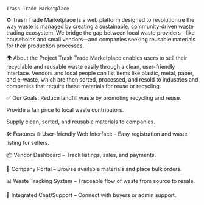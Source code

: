                                                                                    Trash Trade Marketplace
♻️ Trash Trade Marketplace is a web platform designed to revolutionize the way waste is managed by creating a sustainable, community-driven waste trading ecosystem. We bridge the gap between local waste providers—like households and small vendors—and companies seeking reusable materials for their production processes.

🌍 About the Project Trash Trade Marketplace enables users to sell their recyclable and reusable waste easily through a clean, user-friendly interface. Vendors and local people can list items like plastic, metal, paper, and e-waste, which are then sorted, processed, and resold to industries and companies that require these materials for reuse or recycling.

✅ Our Goals: Reduce landfill waste by promoting recycling and reuse.

Provide a fair price to local waste contributors.

Supply clean, sorted, and reusable materials to companies.

🛠 Features 🌐 User-friendly Web Interface – Easy registration and waste listing for sellers.

📦 Vendor Dashboard – Track listings, sales, and payments.

🏢 Company Portal – Browse available materials and place bulk orders.

📊 Waste Tracking System – Traceable flow of waste from source to resale.

💬 Integrated Chat/Support – Connect with buyers or admin support.
